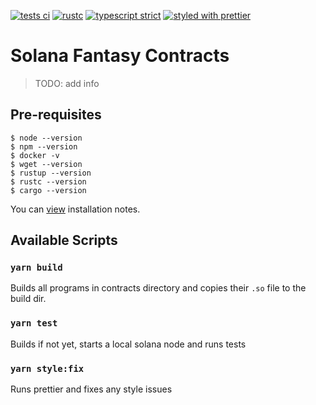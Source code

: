 <a href="https://github.com/zemse/solana-rust-contract/actions?query=workflow%3Atests"><img alt="tests ci" src="https://github.com/ProtoDao/solana-fantasy-app/workflows/tests/badge.svg"></a>
<a href="https://github.com/solana-labs/rust"><img alt="rustc" src="https://badgen.net/badge/rustc/v1.39.0/red"></a>
<a href="https://www.typescriptlang.org/"><img alt="typescript strict" src="https://badgen.net/badge/typescript/strict/blue?icon=typescript"></a>
<a href="https://github.com/prettier/prettier"><img alt="styled with prettier" src="https://img.shields.io/badge/styled_with-prettier-ff69b4.svg"></a>

# Solana Fantasy Contracts

> TODO: add info

## Pre-requisites

```
$ node --version
$ npm --version
$ docker -v
$ wget --version
$ rustup --version
$ rustc --version
$ cargo --version
```

You can [view](https://github.com/solana-labs/example-helloworld/blob/master/README-installation-notes.md) installation notes.

## Available Scripts

### `yarn build`

Builds all programs in contracts directory and copies their `.so` file to the build dir.

### `yarn test`

Builds if not yet, starts a local solana node and runs tests

### `yarn style:fix`

Runs prettier and fixes any style issues
